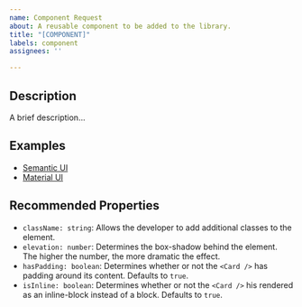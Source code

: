 ```yaml
---
name: Component Request
about: A reusable component to be added to the library.
title: "[COMPONENT]"
labels: component
assignees: ''

---
```


## Description
A brief description...

## Examples

- [Semantic UI](your_URL_here)
- [Material UI](your_URL_here)


## Recommended Properties

- `className: string`: Allows the developer to add additional classes to the element.
- `elevation: number`: Determines the box-shadow behind the element. The higher the number, the more dramatic the effect.
- `hasPadding: boolean`: Determines whether or not the `<Card />` has padding around its content. Defaults to `true`.
- `isInline: boolean`: Determines whether or not the `<Card />` his rendered as an inline-block instead of a block. Defaults to `true`.
